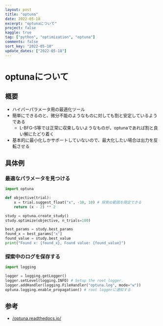 ```yaml
---
layout: post
title: "optuna"
date: 2022-05-18
excerpt: "optunaについて"
project: false
kaggle: true
tag: ["python", "optimization", "optuna"]
comments: false
sort_key: "2022-05-18"
update_dates: ["2022-05-18"]
---
```


# optunaについて

## 概要
 - ハイパーパラメータ用の最適化ツール
 - 簡単にできるのと、微分不能のようなものに対しても割と安定しているようである
   - L-BFG-S等では正常に収束しないようなものが、optunaであれば割と良い解にたどり着く
 - 基本的に最小化しかサポートしていないので、最大化したい場合は出力を反転させる

## 具体例

### 最適なパラメータを見つける

```python
import optuna

def objective(trial):
    x = trial.suggest_float("x", -10, 10) # 探索の範囲を限定できる
    return (x - 2) ** 2

study = optuna.create_study()
study.optimize(objective, n_trials=100)

best_params = study.best_params
found_x = best_params["x"]
found_value = study.best_value 
print("Found x: {found_x}, Found value: {found_value}")
```

### 探索中のログを保存する

```python
import logging

logger = logging.getLogger()
logger.setLevel(logging.INFO) # Setup the root logger.
logger.addHandler(logging.FileHandler("optuna.log", mode="w"))
optuna.logging.enable_propagation() # root loggerに通知する
```

## 参考
 - [/optuna.readthedocs.io/](https://optuna.readthedocs.io/en/stable/index.html)

